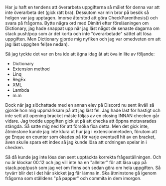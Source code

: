 Har ju haft en tendens att överarbeta uppgifterna så målet för denna var att inte överarbeta det (gick rätt bra).
Dessutom var min bror på besök så helgen var jag upptagen. Imorse återstod att göra CheckParenthesis() och svara på frågorna.
Bytte några ord med Dimitri efter föreläsningen om Dictionary, jag hade snappat upp när jag läst något de senaste dagarna om stack push/pop som är det korta och inte "överarbetade" sättet att lösa uppgiften.
Men Dictionary gjorde mig nyfiken och jag var omedveten om att jag läst uppgiten fel(se nedan).

Så jag tyckte det var en bra ide att ägna idag åt att öva in lite av följande:
- Dictionary
- Extension method
- Linq
- RegEx
- XML
- Lambda
- m.m

Dock när jag slöchattade med en annan elev på Discord nu sent ikväll så gjorde hon mig uppmärksam på att jag läst fel. Jag hade läst för hastigt och inte sett att opening bracket måste följas av en closing INNAN checken går vidare.
Jag trodde uppgiften gick ut på att checka att öppna motsvarades stängda. Så satte mig ned för att försöka fixa detta.
Men det gick inte, åtminstone kunde jag inte klura ut hur jag i extensionmetoden, förutom att ge Enque en counter som ökades på för varje eventuell hit av en bracket, även skulle spara ett index så jag kunde lösa att ordningen spelar in i checken.

Så då kunde jag inte lösa den sent upptäckta korrekta frågeställningen.
Och nu är klockar 00:12 och jag vill inte ha en "allniter" för att läsa upp på stack.pop/push som jag vet om finns och sedan göra om hela uppgiften.
Så tyvärr blir det i det här skicket jag får lämna in. Ska åtminstone gå igenom frågorna som ställdens "på papper" och commita in dem imorgon.
